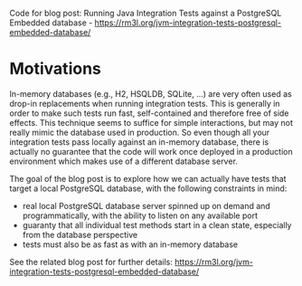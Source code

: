 Code for blog post: Running Java Integration Tests against a PostgreSQL Embedded database - https://rm3l.org/jvm-integration-tests-postgresql-embedded-database/

# Motivations

In-memory databases (e.g., H2, HSQLDB, SQLite, ...) are very often used as drop-in replacements when running integration tests.
This is generally in order to make such tests run fast, self-contained and therefore free of side effects.
This technique seems to suffice for simple interactions, but may not really mimic the database used in production.
So even though all your integration tests pass locally against an in-memory database, 
there is actually no guarantee that the code will work once deployed in a production environment 
which makes use of a different database server.

The goal of the blog post is to explore how we can actually have tests that target a local PostgreSQL database,
with the following constraints in mind:
- real local PostgreSQL database server spinned up on demand and programmatically, with the ability to listen on any available port
- guaranty that all individual test methods start in a clean state, especially from the database perspective
- tests must also be as fast as with an in-memory database

See the related blog post for further details: https://rm3l.org/jvm-integration-tests-postgresql-embedded-database/



